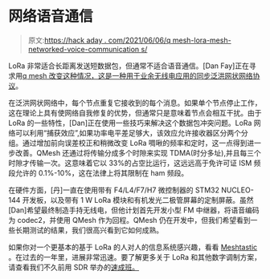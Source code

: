 # 网络语音通信

> 原文:[https://hack aday . com/2021/06/06/q mesh-lora-mesh-networked-voice-communication s/](https://hackaday.com/2021/06/06/qmesh-lora-mesh-networked-voice-communications/)

LoRa 非常适合长距离发送短数据包，但通常不适合语音通信。[Dan Fay]正在寻求用[q mesh 改变这种情况，这是一种用于业余无线电应用的同步泛洪网状网络协议](https://hackaday.io/project/161491-qmesh-a-lora-based-voice-mesh-network)。

在泛洪网状网络中，每个节点重复它接收到的每个消息。如果单个节点停止工作，这在理论上具有使网络自我修复的优势，但通常只是意味着节点会相互干扰。由于 LoRa 的一些特性，[Dan]正在使用一些技巧来解决这个数据包冲突问题。LoRa 网络可以利用“捕获效应”,如果功率电平差足够大，该效应允许接收器区分两个分组。通过增加前向误差校正和稍微改变 LoRa 啁啾的频率和定时，这一点得到进一步改善。QMesh 还通过将传输分成多个时隙来实现 TDMA(时分多址),并且每三个时隙才传输一次。这意味着它以 33%的占空比运行，这远远高于免许可证 ISM 频段允许的 0.1%-10%，这在法律上将其限制在 ham 频段。

在硬件方面，[丹]一直在使用带有 F4/L4/F7/H7 微控制器的 STM32 NUCLEO-144 开发板，以及带有 1 W LoRa 模块和有机发光二极管屏幕的定制屏蔽。虽然[Dan]希望最终制造手持无线电，但他计划首先开发小型 FM 中继器，将语音编码为 codec2，并使用 QMesh 作为回程。QMesh 仍在开发中，但我们希望看到一些长期测试的结果，我们很高兴看到它如何成熟。

如果你对一个更基本的基于 LoRa 的人对人的信息系统感兴趣，看看 [Meshtastic](https://hackaday.com/2020/02/26/lora-mesh-network-with-off-the-shelf-hardware/) 。在过去的一年里，进展非常迅速。要了解更多关于 LoRa 和其他数字调制方案，请查看我们不久前用 SDR 举办的[速成班。](https://hackaday.com/2020/01/28/rf-modulation-crash-course-for-hackers/)